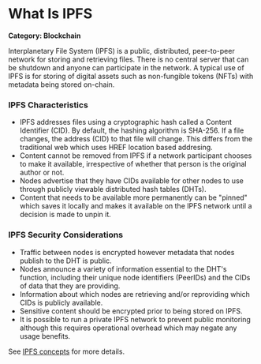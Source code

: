 # What Is IPFS

__Category: Blockchain__

Interplanetary File System (IPFS) is a public, distributed, peer-to-peer network for storing and retrieving files. There is no central server that can be shutdown and anyone can participate in the network. A typical use of IPFS is for storing of digital assets such as non-fungible tokens (NFTs) with metadata being stored on-chain.

### IPFS Characteristics

* IPFS addresses files using a cryptographic hash called a Content Identifier (CID). By default, the hashing algorithm is SHA-256. If a file changes, the address (CID) to that file will change. This differs from the traditional web which uses HREF location based addresing.
* Content cannot be removed from IPFS if a network participant chooses to make it available, irrespective of whether that person is the original author or not. 
* Nodes advertise that they have CIDs available for other nodes to use through publicly viewable distributed hash tables (DHTs).
* Content that needs to be available more permanently can be "pinned" which saves it locally and makes it available on the IPFS network until a decision is made to unpin it.

### IPFS Security Considerations

* Traffic between nodes is encrypted however metadata that nodes publish to the DHT is public.
* Nodes announce a variety of information essential to the DHT's function, including their unique node identifiers (PeerIDs) and the CIDs of data that they are providing. 
* Information about which nodes are retrieving and/or reproviding which CIDs is publicly available.
* Sensitive content should be encrypted prior to being stored on IPFS.
* It is possible to run a private IPFS network to prevent public monitoring although this requires operational overhead which may negate any usage benefits.

See [IPFS concepts](https://docs.ipfs.io/concepts/) for more details.
